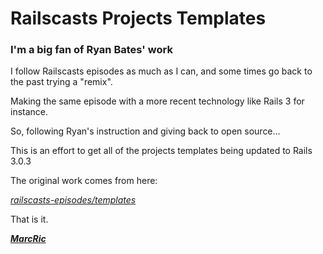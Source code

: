 # Railscasts Projects Templates

### I'm a big fan of Ryan Bates' work

I follow Railscasts episodes as much as I can, and some times go back to the past trying a "remix".

Making the same episode with a more recent technology like Rails 3 for instance.

So, following Ryan's instruction and giving back to open source...

This is an effort to get all of the projects templates being updated to Rails 3.0.3

The original work comes from here:

_[railscasts-episodes/templates][rcet]_

That is it.

_**[MarcRic][mr]**_

[rcet]: https://github.com/ryanb/railscasts-episodes/tree/master/templates "ryanb/railscasts-episodes"
[mr]: http://marcric.com
